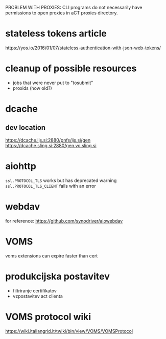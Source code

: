 PROBLEM WITH PROXIES: CLI programs do not necessarily have permissions to
open proxies in aCT proxies directory.


# stateless tokens article
https://yos.io/2016/01/07/stateless-authentication-with-json-web-tokens/

# cleanup of possible resources
- jobs that were never put to "tosubmit"
- proxids (how old?)

# dcache

## dev location
https://dcache.ijs.si:2880/pnfs/ijs.si/gen
https://dcache.sling.si:2880/gen.vo.sling.si

# aiohttp
`ssl.PROTOCOL_TLS` works but has deprecated warning
`ssl.PROTOCOL_TLS_CLIENT` fails with an error

# webdav
for reference:
https://github.com/synodriver/aiowebdav

# VOMS
voms extensions can expire faster than cert



# produkcijska postavitev
- filtriranje certifikatov
- vzpostavitev act clienta





# VOMS protocol wiki
https://wiki.italiangrid.it/twiki/bin/view/VOMS/VOMSProtocol
